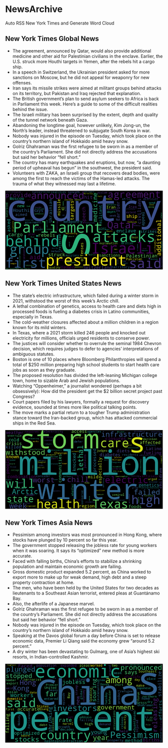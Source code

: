 # NewsArchive
Auto RSS New York Times and Generate Word Cloud

## New York Times Global News
* The agreement, announced by Qatar, would also provide additional medicine and other aid for Palestinian civilians in the enclave. Earlier, the U.S. struck more Houthi targets in Yemen, after the rebels hit a cargo ship.
* In a speech in Switzerland, the Ukrainian president asked for more sanctions on Moscow, but he did not appeal for weaponry for new offenses.
* Iran says its missile strikes were aimed at militant groups behind attacks on its territory, but Pakistan and Iraq rejected that explanation.
* The British government’s plan to send asylum seekers to Africa is back in Parliament this week. Here’s a guide to some of the difficult realities behind the issue.
* The Israeli military has been surprised by the extent, depth and quality of the tunnel network beneath Gaza.
* Abandoning the longtime goal, however unlikely, Kim Jong-un, the North’s leader, instead threatened to subjugate South Korea in war.
* Nobody was injured in the episode on Tuesday, which took place on the country’s northern island of Hokkaido amid heavy snow.
* Golriz Ghahraman was the first refugee to be sworn in as a member of the country’s Parliament. She did not directly address the accusations but said her behavior “fell short.”
* The country has many earthquakes and eruptions, but now, “a daunting period of upheaval has begun” in the southwest, the president said.
* Volunteers with ZAKA, an Israeli group that recovers dead bodies, were among the first to reach the victims of the Hamas-led attacks. The trauma of what they witnessed may last a lifetime.

![Global](./global.png)
## New York Times United States News
* The state’s electric infrastructure, which failed during a winter storm in 2021, withstood the worst of this week’s Arctic chill.
* A lethal combination of genetics, access to health care and diets high in processed foods is fueling a diabetes crisis in Latino communities, especially in Texas.
* The cold-weather closures affected about a million children in a region known for its mild winters.
* In Texas, where a 2021 storm killed 246 people and knocked out electricity for millions, officials urged residents to conserve power.
* The justices will consider whether to overrule the seminal 1984 Chevron decision, which requires judges to defer to agencies’ interpretations of ambiguous statutes.
* Boston is one of 10 places where Bloomberg Philanthropies will spend a total of $250 million preparing high school students to start health care jobs as soon as they graduate.
* The proposed resolution has divided the left-leaning Michigan college town, home to sizable Arab and Jewish populations.
* Watching “Oppenheimer,” a journalist wondered (perhaps a bit obsessively): How did the president get the $2 billion secret project past Congress?
* Court papers filed by his lawyers, formally a request for discovery evidence, sounded at times more like political talking points.
* The move marks a partial return to a tougher Trump administration stance toward the Iran-backed group, which has attacked commercial ships in the Red Sea.

![US](./usnews.png)
## New York Times Asia News
* Pessimism among investors was most pronounced in Hong Kong, where stocks have plunged by 10 percent so far this year.
* The government stopped releasing the jobless rate for young workers when it was soaring. It says its “optimized” new method is more accurate.
* Faced with falling births, China’s efforts to stabilize a shrinking population and maintain economic growth are failing.
* Gross domestic product expanded 5.2 percent, as China worked to export more to make up for weak demand, high debt and a steep property contraction at home.
* The men, who have been held by the United States for two decades as lieutenants to a Southeast Asian terrorist, entered pleas at Guantánamo Bay.
* Also, the afterlife of a Japanese marvel.
* Golriz Ghahraman was the first refugee to be sworn in as a member of the country’s Parliament. She did not directly address the accusations but said her behavior “fell short.”
* Nobody was injured in the episode on Tuesday, which took place on the country’s northern island of Hokkaido amid heavy snow.
* Speaking at the Davos global forum a day before China is set to release economic data, Premier Li Qiang said the economy grew “around 5.2 percent.”
* A dry winter has been devastating to Gulmarg, one of Asia’s highest ski resorts, in Indian-controlled Kashmir.

![Asian](./asian.png)
